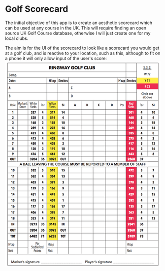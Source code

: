 # Golf Scorecard 

The initial objective of this app is to create an aesthetic scorecard which can be used at any course in the UK. This will require finding an open source UK Golf Course database, otherwise I will just create one for my local clubs. 

The aim is for the UI of the scorecard to look like a scorecard you would get at a golf club, and is reactive to your location, such as this, although to fit on a phone it will only allow input of the user's score: 
![Scorecard](./images/scorecard.png)

